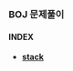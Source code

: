 ### BOJ 문제풀이



#### INDEX

- [**stack**](https://github.com/Cycrypto/DataStructure/blob/master/%EA%B4%80%EB%A0%A8%20%EB%AC%B8%EC%A0%9C/%EC%8A%A4%ED%83%9D/STACK.md)
